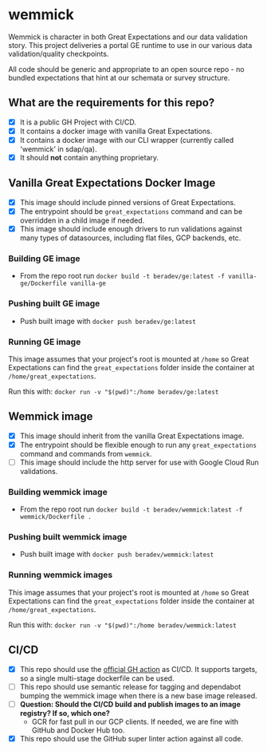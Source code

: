 # wemmick

Wemmick is character in both Great Expectations and our data validation story.
This project deliveries a portal GE runtime to use in our various data validation/quality checkpoints.

All code should be generic and appropriate to an open source repo - no bundled expectations that hint at our schemata or survey structure.

## What are the requirements for this repo?

- [x] It is a public GH Project with CI/CD.
- [x] It contains a docker image with vanilla Great Expectations.
- [x] It contains a docker image with our CLI wrapper (currently called 'wemmick' in sdap/qa).
- [x] It should **not** contain anything proprietary.

## Vanilla Great Expectations Docker Image

- [x] This image should include pinned versions of Great Expectations.
- [x] The entrypoint should be `great_expectations` command and can be overridden in a child image if needed.
- [x] This image should include enough drivers to run validations against many types of datasources, including flat files, GCP backends, etc.

### Building GE image

- From the repo root run `docker build -t beradev/ge:latest -f vanilla-ge/Dockerfile vanilla-ge`

### Pushing built GE image

- Push built image with `docker push beradev/ge:latest`

### Running GE image

This image assumes that your project's root is mounted at `/home` so Great Expectations can find the `great_expectations` folder inside the container at `/home/great_expectations`.

Run this with: `docker run -v "$(pwd)":/home beradev/ge:latest`

## Wemmick image

- [x] This image should inherit from the vanilla Great Expectations image.
- [x] The entrypoint should be flexible enough to run any `great_expectations` command and commands from `wemmick`.
- [ ] This image should include the http server for use with Google Cloud Run validations.

### Building wemmick image

- From the repo root run `docker build -t beradev/wemmick:latest -f wemmick/Dockerfile .`

### Pushing built wemmick image

- Push built image with `docker push beradev/wemmick:latest`

### Running wemmick images

This image assumes that your project's root is mounted at `/home` so Great Expectations can find the `great_expectations` folder inside the container at `/home/great_expectations`.

Run this with: `docker run -v "$(pwd)":/home beradev/wemmick:latest`

## CI/CD

- [x] This repo should use the [official GH action](https://github.com/marketplace/actions/build-and-push-docker-images#target) as CI/CD. It supports targets, so a single multi-stage dockerfile can be used.
- [ ] This repo should use semantic release for tagging and dependabot bumping the wemmick image when there is a new base image released.
- [ ] **Question: Should the CI/CD build and publish images to an image registry? If so, which one?**
  - GCR for fast pull in our GCP clients. If needed, we are fine with GitHub and Docker Hub too.
- [x] This repo should use the GitHub super linter action against all code.
